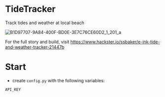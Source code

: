 # TideTracker
Track tides and weather at local beach

![B1D97707-9A84-400F-BD0E-3E7C76CE60D2_1_201_a](https://user-images.githubusercontent.com/25852077/117740617-ce73b180-b1ce-11eb-9f86-58120becb931.jpeg)

For the full story and build, visit https://www.hackster.io/ssbaker/e-ink-tide-and-weather-tracker-21447b 

# Start
- create `config.py` with the following variables:
```python
API_KEY
```